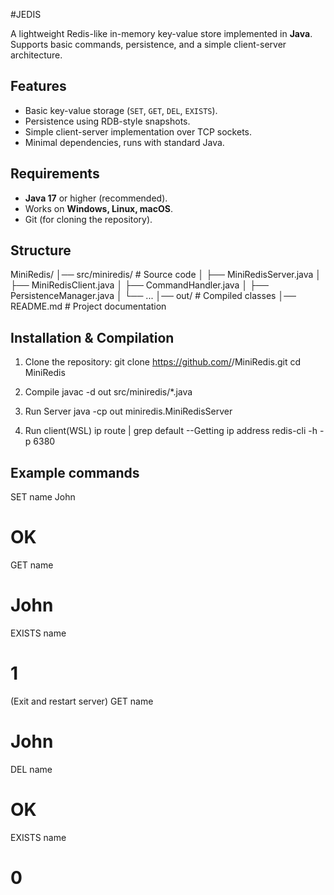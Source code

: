 #JEDIS

A lightweight Redis-like in-memory key-value store implemented in **Java**.  
Supports basic commands, persistence, and a simple client-server architecture.


## Features
- Basic key-value storage (`SET`, `GET`, `DEL`, `EXISTS`).
- Persistence using RDB-style snapshots.
- Simple client-server implementation over TCP sockets.
- Minimal dependencies, runs with standard Java.


## Requirements
- **Java 17** or higher (recommended).
- Works on **Windows, Linux, macOS**.
- Git (for cloning the repository).


## Structure
MiniRedis/
│── src/miniredis/       # Source code
│   ├── MiniRedisServer.java
│   ├── MiniRedisClient.java
│   ├── CommandHandler.java
│   ├── PersistenceManager.java
│   └── ...
│── out/                 # Compiled classes
│── README.md            # Project documentation


## Installation & Compilation

1. Clone the repository:
   git clone https://github.com/<your-username>/MiniRedis.git
   cd MiniRedis

2. Compile
  javac -d out src/miniredis/*.java

3. Run Server
  java -cp out miniredis.MiniRedisServer

4. Run client(WSL)
   ip route | grep default --Getting ip address
   redis-cli -h <ip> -p 6380

## Example commands

SET name John
# OK
GET name
# John
EXISTS name
# 1
(Exit and restart server)
GET name
# John
DEL name
# OK
EXISTS name
# 0

